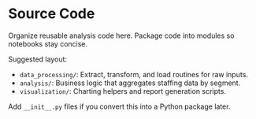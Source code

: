 # Source Code

Organize reusable analysis code here. Package code into modules so notebooks stay concise.

Suggested layout:

- `data_processing/`: Extract, transform, and load routines for raw inputs.
- `analysis/`: Business logic that aggregates staffing data by segment.
- `visualization/`: Charting helpers and report generation scripts.

Add `__init__.py` files if you convert this into a Python package later.
